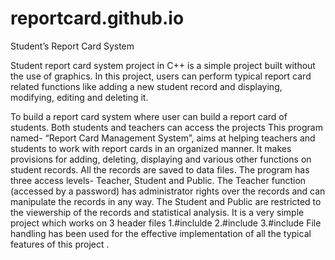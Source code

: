 # reportcard.github.io
Student’s Report Card System

Student report card system project in C++ is a simple project built without the use of graphics. In this project, users can perform typical report card related functions like adding a new student record and displaying, modifying, editing and deleting it.

To build a report card system where user can build a report card of students. Both students and teachers can access the projects
This program named- “Report Card Management System”, aims at helping teachers and students to work with report cards in an organized manner. It makes provisions for adding, deleting, displaying and various other functions on student records. All the records are saved to data files.
The program has three access levels- Teacher, Student and Public. The Teacher function (accessed by a password) has administrator rights over the records and can manipulate the records in any way. The Student and Public are restricted to the viewership of the records and statistical analysis.
It is a very simple project which works on 3 header files 
1.#inclulde<iostream>
2.#include<fstream>
3.#include<iomanip>
File handling has been used for the effective implementation of all the typical features of this project .

